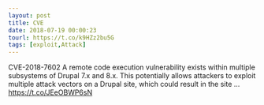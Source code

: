 ```yaml
---
layout: post
title: CVE
date: 2018-07-19 00:00:23
tourl: https://t.co/k9HZz2bu5G
tags: [exploit,Attack]
---
```

CVE-2018-7602 A remote code execution vulnerability exists within multiple subsystems of Drupal 7.x and 8.x. This potentially allows attackers to exploit multiple attack vectors on a Drupal site, which could result in the site ... https://t.co/JEeOBWP6sN